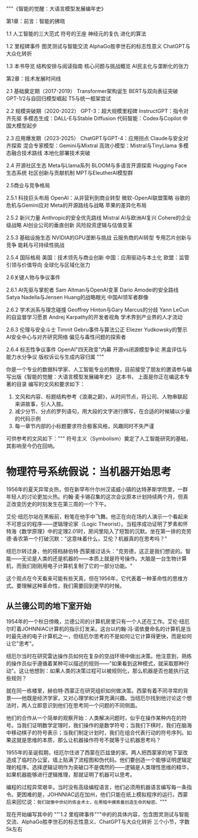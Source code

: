 """《智能的觉醒：大语言模型发展编年史》 

第1章：前言：智能的拂晓 

1.1 人工智能的三大范式 
符号的王座 
神经元的复仇 
进化的算法 

1.2 里程碑事件 
图灵测试与智能交流 
AlphaGo胜李世石的标志性意义 
ChatGPT与大众化转折 

1.3 本书导览 
结构安排与阅读指南 
核心问题与挑战概览 
AI民主化与垄断化的张力 

第2章：技术发展时间线 

2.1 基础奠定期（2017-2019） 
Transformer架构诞生 
BERT与双向表征突破 
GPT-1/2与自回归模型崛起 
T5与统一框架尝试 

2.2 规模突破期（2020-2022） 
GPT-3：超大规模里程碑 
InstructGPT：指令对齐先驱 
多模态生成：DALL-E与Stable Diffusion 
代码智能：Codex与Copilot 
中国大模型起步 

2.3 应用爆发期（2023-2025） 
ChatGPT与GPT-4：应用拐点 
Claude与安全对齐探索 
混合专家模型：Gemini与Mixtral 
高效小模型：Mistral与TinyLlama 
多模态融合技术路线 
本地化部署技术突破 

2.4 开源社区生态 
Meta与Llama系列 
BLOOM与多语言开源探索 
Hugging Face生态系统 
社区创新与贡献机制 
MPT与EleutherAI模型群 

2.5商业与竞争格局 

2.5.1 科技巨头布局 
OpenAI：从非营利到商业转型 
微软-OpenAI联盟策略 
谷歌的危机与Gemini应对 
Meta的开源路线与战略 
苹果的差异化布局 

2.5.2 新兴力量 
Anthropic的安全优先路线 
Mistral AI与欧洲AI复兴 
Cohere的企业级战略 
AI创业公司的垂直创新 
风险投资逻辑与估值变革 

2.5.3 基础设施生态 
NVIDIA的GPU垄断与挑战 
云服务商的AI转型 
专用芯片创新与竞争 
能耗与可持续性挑战 

2.5.4 国际格局 
美国：技术领先与商业创新 
中国：应用驱动与本土化 
欧盟：监管引领与价值导向 
全球化与区域化张力 

2.6关键人物与争议事件 

2.6.1 AI先驱与掌舵者 
Sam Altman与OpenAI变革 
Dario Amodei的安全路线 
Satya Nadella与Jensen Huang的战略眼光 
中国AI领军者群像 

2.6.2 学术派系与理念碰撞 
Geoffrey Hinton与Gary Marcus的分歧 
Yann LeCun的自监督学习愿景 
Andrej Karpathy的开发者视角 
学术界到产业界的人才流动 

2.6.3 伦理与安全斗士 
Timnit Gebru事件与算法公正 
Eliezer Yudkowsky的警示 
AI安全中心与对齐研究网络 
偏见与毒性问题的探索者 

2.6.4 标志性争议事件 
OpenAI"四天政变"内幕 
开源vs闭源模型争论 
黑盒评估与能力水分争议 
版权诉讼与生成内容归属 """

你是一个专业的数据科学家、人工智能专业的教授，目前接受了朋友的邀请参与编写出版《智能的觉醒：大语言模型发展编年史》 这本书，
上面是你正在编这本专著的目录
编写的文风和要求如下：
1. 文风和内容、标题结构参考《浪潮之巅》，从时间节点，将公司、人物串联起来讲故事，引人入胜。
2. 减少分节、分点的罗列语句，用大段的文字进行撰写，在合适的时候辅以少量的代码示例
3. 每一章节内部的小标题要求符合极客风格，风趣同时不失严谨

可供参考的文风如下："""
符号主义（Symbolism）奠定了人工智能研究的基础，其影响至今仍在回响。 

# 物理符号系统假说：当机器开始思考

1956年的夏天异常炎热，但在新罕布什尔州汉诺威小镇的达特茅斯学院里，一群年轻人的讨论更加火热。约翰·麦卡锡召集的这次会议原本计划持续两个月，但真正改变历史的时刻发生在第三周的一个下午。

艾伦·纽厄尔站在黑板前，粉笔在他手中飞舞。他正在向在场的人演示一个看起来不可思议的程序——逻辑理论家（Logic Theorist）。当程序成功证明了罗素和怀特海《数学原理》中的定理2.01时，房间里陷入了短暂的沉默。坐在第一排的克劳德·香农第一个打破沉默："这意味着什么，艾伦？机器真的在思考吗？"

纽厄尔转过身，他的搭档赫伯特·西蒙接过话头："克劳德，这正是我们想说的。智能——无论是人类的还是机器的——本质上就是符号操作。大脑是一台生物计算机，而我们刚刚用电子计算机复制了它的一部分功能。"

这个观点在今天看来可能有些天真，但在1956年，它代表着一种革命性的思维方式。要理解这种革命性，我们需要回到更早的时候。

## 从兰德公司的地下室开始

1954年的一个秋日傍晚，兰德公司的计算机房里只有一个人还在工作。艾伦·纽厄尔盯着JOHNNIAC计算机的指示灯发呆。这台以约翰·冯·诺依曼命名的计算机是当时最先进的电子计算机之一，但纽厄尔思考的不是如何让它计算得更快，而是如何让它"思考"。

纽厄尔当时在研究雷达操作员如何在复杂的空战环境中做出决策。他注意到，熟练的操作员似乎遵循着某种可以描述的规则——"如果看到这种模式，就采取那种行动"。这让他想到：如果人类的决策过程可以被规则化，那么机器是否也能执行这些规则？

就在同一栋楼里，赫伯特·西蒙正在研究组织如何做决策。西蒙有着不同寻常的背景——他既是经济学家，又对心理学和计算充满兴趣。当纽厄尔找到他讨论这个想法时，两人立即意识到他们在思考同一个问题的不同侧面。

他们的合作从一个简单的观察开始：人类解决问题时，似乎在操作某种内在的符号。当我们证明数学定理时，我们操作的是数学符号；当我们下棋时，我们在脑海中移动棋子的符号表示；当我们制定计划时，我们在组合代表行动的符号序列。如果这就是思维的本质，那么让机器操作符号不就等于让机器思考吗？

1955年的圣诞假期，纽厄尔住进了西蒙在匹兹堡的家。两人把西蒙家的地下室改造成了临时办公室，墙上贴满了流程图和伪代码。他们要创造一个能够证明逻辑定理的程序。选择逻辑证明作为突破口不是偶然的——逻辑是人类理性思维的精华，如果机器能够进行逻辑推理，那就证明了机器可以思考。

编程的过程异常艰辛。当时没有高级编程语言，他们必须用机器语言编写每一条指令。更困难的是，JOHNNIAC远在加州，他们只能在纸上模拟程序的运行。西蒙后来回忆说：`我们就像中世纪的炼金术士，在黑暗中摸索着创造生命的秘密。`"""

现在开始编写其中的 ""'1.2 里程碑事件"""中的的具体内容，包含图灵测试与智能交流、AlphaGo胜李世石的标志性意义、ChatGPT与大众化转折 三个小节，字数5k左右